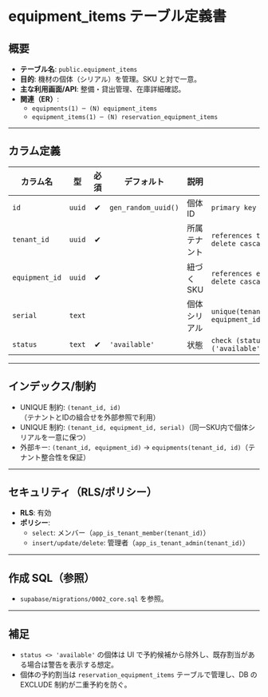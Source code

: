 # equipment_items テーブル定義書

## 概要
- **テーブル名**: `public.equipment_items`
- **目的**: 機材の個体（シリアル）を管理。SKU と対で一意。
- **主な利用画面/API**: 整備・貸出管理、在庫詳細確認。
- **関連（ER）**:
  - `equipments(1) ─ (N) equipment_items`
  - `equipment_items(1) ─ (N) reservation_equipment_items`

---

## カラム定義

| カラム名 | 型 | 必須 | デフォルト | 説明 | 制約 |
| --- | --- | :-: | --- | --- | --- |
| `id` | `uuid` | ✔︎ | `gen_random_uuid()` | 個体ID | `primary key` |
| `tenant_id` | `uuid` | ✔︎ |  | 所属テナント | `references tenants(id) on delete cascade` |
| `equipment_id` | `uuid` | ✔︎ |  | 紐づくSKU | `references equipments(id) on delete cascade` |
| `serial` | `text` |  |  | 個体シリアル | `unique(tenant_id, equipment_id, serial)` |
| `status` | `text` | ✔︎ | `'available'` | 状態 | `check (status in ('available','repair','lost'))` |

---

## インデックス/制約
- UNIQUE 制約: `(tenant_id, id)`（テナントとIDの組合せを外部参照で利用）
- UNIQUE 制約: `(tenant_id, equipment_id, serial)`（同一SKU内で個体シリアルを一意に保つ）
- 外部キー: `(tenant_id, equipment_id)` → `equipments(tenant_id, id)`（テナント整合性を保証）

---

## セキュリティ（RLS/ポリシー）
- **RLS**: 有効
- **ポリシー**:
  - `select`: メンバー（`app_is_tenant_member(tenant_id)`）
  - `insert/update/delete`: 管理者（`app_is_tenant_admin(tenant_id)`）

---

## 作成 SQL（参照）
- `supabase/migrations/0002_core.sql` を参照。

---

## 補足
- `status <> 'available'` の個体は UI で予約候補から除外し、既存割当がある場合は警告を表示する想定。
- 個体の予約割当は `reservation_equipment_items` テーブルで管理し、DB の EXCLUDE 制約が二重予約を防ぐ。
